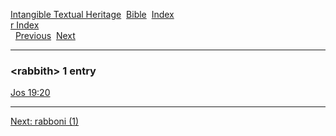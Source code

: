 [Intangible Textual Heritage](../../index)  [Bible](../index) 
[Index](index)   
[r Index](_r_)  
  [Previous](c09080)  [Next](c09082) 

------------------------------------------------------------------------

### &lt;rabbith&gt; 1 entry

[Jos 19:20](../kjv/jos019.htm#020)  

------------------------------------------------------------------------

[Next: rabboni (1)](c09082)
